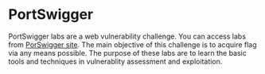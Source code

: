 # PortSwigger
PortSwigger labs are a web vulnerability challenge. You can access labs from [PorSwigger site](https://portswigger.net/web-security/all-labs). The main objective of this challenge is to acquire flag via any means possible. The purpose of these labs are to learn the basic tools and techniques in vulnerablity assessment and exploitation.